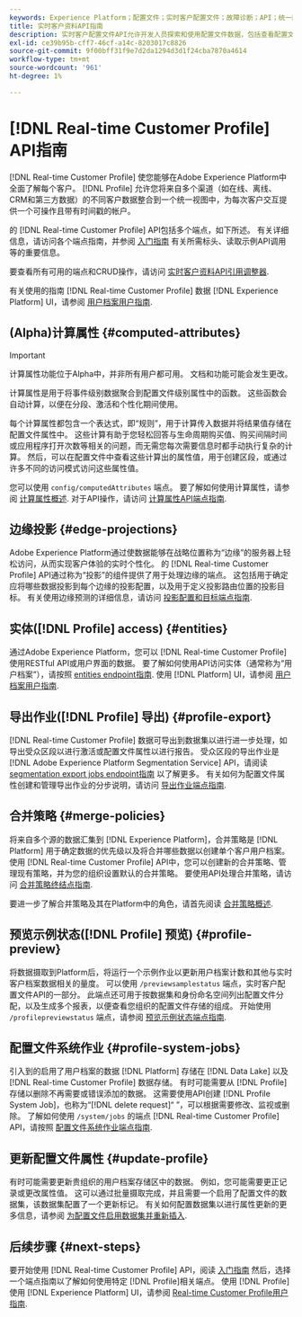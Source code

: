 ```yaml
---
keywords: Experience Platform；配置文件；实时客户配置文件；故障诊断；API；统一配置文件；统一配置文件；配置文件；rtcp；启用配置文件；启用配置文件
title: 实时客户资料API指南
description: 实时客户配置文件API允许开发人员探索和使用配置文件数据，包括查看配置文件、创建和更新合并策略、导出或采样配置文件数据，以及删除不再需要或错误添加的配置文件数据。 参阅本指南，了解如何使用 API 执行关键操作。
exl-id: ce39b95b-cff7-46cf-a14c-8203017c8826
source-git-commit: 9f00bff31f9e7d2da1294d3d1f24cba7870a4614
workflow-type: tm+mt
source-wordcount: '961'
ht-degree: 1%

---
```


# [!DNL Real-time Customer Profile] API指南

[!DNL Real-time Customer Profile] 使您能够在Adobe Experience Platform中全面了解每个客户。 [!DNL Profile] 允许您将来自多个渠道（如在线、离线、CRM和第三方数据）的不同客户数据整合到一个统一视图中，为每次客户交互提供一个可操作且带有时间戳的帐户。

的 [!DNL Real-time Customer Profile] API包括多个端点，如下所述。 有关详细信息，请访问各个端点指南，并参阅 [入门指南](getting-started.md) 有关所需标头、读取示例API调用等的重要信息。

要查看所有可用的端点和CRUD操作，请访问 [实时客户资料API引用调整器](https://www.adobe.com/go/profile-apis-en).

有关使用的指南 [!DNL Real-time Customer Profile] 数据 [!DNL Experience Platform] UI，请参阅 [用户档案用户指南](../ui/user-guide.md).

## (Alpha)计算属性 {#computed-attributes}

>[!IMPORTANT]
>
>计算属性功能位于Alpha中，并非所有用户都可用。 文档和功能可能会发生更改。

计算属性是用于将事件级别数据聚合到配置文件级别属性中的函数。 这些函数会自动计算，以便在分段、激活和个性化期间使用。

每个计算属性都包含一个表达式，即“规则”，用于计算传入数据并将结果值存储在配置文件属性中。 这些计算有助于您轻松回答与生命周期购买值、购买间隔时间或应用程序打开次数等相关的问题，而无需您每次需要信息时都手动执行复杂的计算。 然后，可以在配置文件中查看这些计算出的属性值，用于创建区段，或通过许多不同的访问模式访问这些属性值。

您可以使用 `config/computedAttributes` 端点。 要了解如何使用计算属性，请参阅 [计算属性概述](../computed-attributes/overview.md). 对于API操作，请访问 [计算属性API端点指南](../computed-attributes/ca-api.md).

## 边缘投影 {#edge-projections}

Adobe Experience Platform通过使数据能够在战略位置称为“边缘”的服务器上轻松访问，从而实现客户体验的实时个性化。 的 [!DNL Real-time Customer Profile] API通过称为“投影”的组件提供了用于处理边缘的端点。 这包括用于确定应将哪些数据投影到每个边缘的投影配置，以及用于定义投影路由位置的投影目标。 有关使用边缘预测的详细信息，请访问 [投影配置和目标端点指南](edge-projections.md).

## 实体([!DNL Profile] access) {#entities}

通过Adobe Experience Platform，您可以 [!DNL Real-time Customer Profile] 使用RESTful API或用户界面的数据。 要了解如何使用API访问实体（通常称为“用户档案”），请按照 [entities endpoint指南](entities.md). 使用 [!DNL Platform] UI，请参阅 [用户档案用户指南](../ui/user-guide.md).

## 导出作业([!DNL Profile] 导出) {#profile-export}

[!DNL Real-time Customer Profile] 数据可导出到数据集以进行进一步处理，如导出受众区段以进行激活或配置文件属性以进行报告。 受众区段的导出作业是 [!DNL Adobe Experience Platform Segmentation Service] API，请阅读 [segmentation export jobs endpoint指南](../../profile/api/export-jobs.md) 以了解更多。 有关如何为配置文件属性创建和管理导出作业的分步说明，请访问 [导出作业端点指南](export-jobs.md).

## 合并策略 {#merge-policies}

将来自多个源的数据汇集到 [!DNL Experience Platform]，合并策略是 [!DNL Platform] 用于确定数据的优先级以及将合并哪些数据以创建单个客户用户档案。 使用 [!DNL Real-time Customer Profile] API中，您可以创建新的合并策略、管理现有策略，并为您的组织设置默认的合并策略。 要使用API处理合并策略，请访问 [合并策略终结点指南](merge-policies.md).

要进一步了解合并策略及其在Platform中的角色，请首先阅读 [合并策略概述](../merge-policies/overview.md).

## 预览示例状态([!DNL Profile] 预览) {#profile-preview}

将数据摄取到Platform后，将运行一个示例作业以更新用户档案计数和其他与实时客户档案数据相关的量度。 可以使用 `/previewsamplestatus` 端点，实时客户配置文件API的一部分。 此端点还可用于按数据集和身份命名空间列出配置文件分配，以及生成多个报表，以便查看您组织的配置文件存储的组成。  开始使用 `/profilepreviewstatus` 端点，请参阅 [预览示例状态端点指南](preview-sample-status.md).

## 配置文件系统作业 {#profile-system-jobs}

引入到的启用了用户档案的数据 [!DNL Platform] 存储在 [!DNL Data Lake] 以及 [!DNL Real-time Customer Profile] 数据存储。 有时可能需要从 [!DNL Profile] 存储以删除不再需要或错误添加的数据。 这需要使用API创建 [!DNL Profile System Job]，也称为“[!DNL delete request]“ ”，可以根据需要修改、监视或删除。 了解如何使用 `/system/jobs` 的端点 [!DNL Real-time Customer Profile] API，请按照 [配置文件系统作业端点指南](profile-system-jobs.md).

## 更新配置文件属性 {#update-profile}

有时可能需要更新贵组织的用户档案存储区中的数据。 例如，您可能需要更正记录或更改属性值。 这可以通过批量摄取完成，并且需要一个启用了配置文件的数据集，该数据集配置了一个更新标记。 有关如何配置数据集以进行属性更新的更多信息，请参阅 [为配置文件启用数据集并重新插入](../../catalog/datasets/enable-upsert.md).

## 后续步骤 {#next-steps}

要开始使用 [!DNL Real-time Customer Profile] API，阅读 [入门指南](getting-started.md) 然后，选择一个端点指南以了解如何使用特定 [!DNL Profile]相关端点。 使用 [!DNL Profile] 使用 [!DNL Experience Platform] UI，请参阅 [Real-time Customer Profile用户指南](../ui/user-guide.md).
